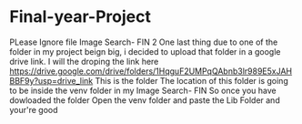 # Final-year-Project
PLease Ignore file Image Search- FIN 2
One last thing due to one of the folder in my project beign big, i decided to upload that folder in a google drive link. I will the droping the link here
https://drive.google.com/drive/folders/1HqguF2UMPqQAbnb3lr989E5xJAHBBF9y?usp=drive_link
This is the folder
The location of this folder is going to be inside the venv folder in my Image Search- FIN
So once you have dowloaded the folder
Open the venv folder and paste the Lib Folder and your're good
